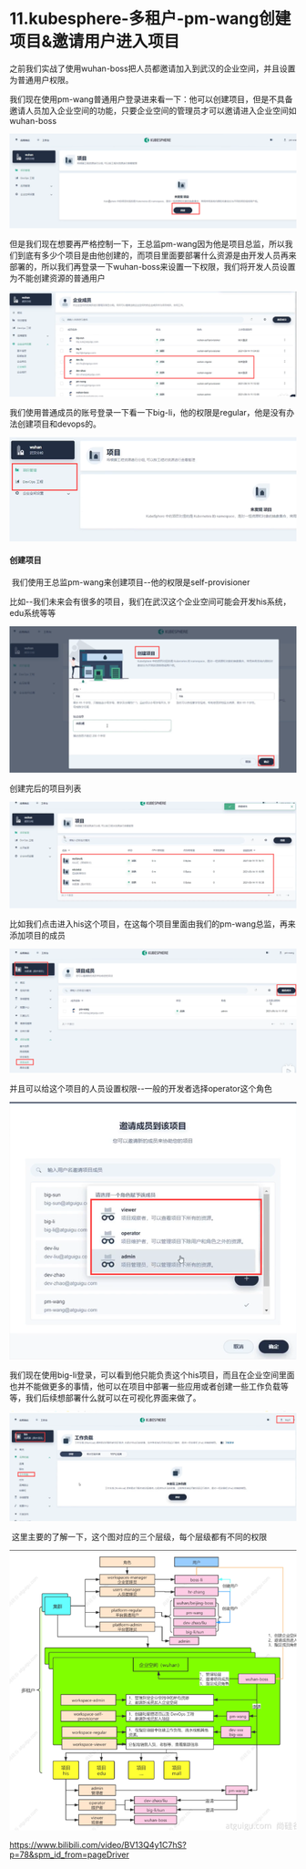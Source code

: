 # 11.kubesphere-多租户-pm-wang创建项目&邀请用户进入项目



​		之前我们实战了使用wuhan-boss把人员都邀请加入到武汉的企业空间，并且设置为普通用户权限。



​		我们现在使用pm-wang普通用户登录进来看一下：他可以创建项目，但是不具备邀请人员加入企业空间的功能，只要企业空间的管理员才可以邀请进入企业空间如wuhan-boss

![1654967662009](../../.vuepress/public/images/1654967662009.png)



​	但是我们现在想要再严格控制一下，王总监pm-wang因为他是项目总监，所以我们到底有多少个项目是由他创建的，而项目里面要部署什么资源是由开发人员再来部署的，所以我们再登录一下wuhan-boss来设置一下权限，我们将开发人员设置为不能创建资源的普通用户

![1654968056918](../../.vuepress/public/images/1654968056918.png)





​		我们使用普通成员的账号登录一下看一下big-li，他的权限是regular，他是没有办法创建项目和devops的。

![1654968280251](../../.vuepress/public/images/1654968280251.png)





#### 创建项目

​	我们使用王总监pm-wang来创建项目--他的权限是self-provisioner

​	比如--我们未来会有很多的项目，我们在武汉这个企业空间可能会开发his系统，edu系统等等

![1654968543043](../../.vuepress/public/images/1654968543043.png)



创建完后的项目列表

![1654968608445](../../.vuepress/public/images/1654968608445.png)



​	比如我们点击进入his这个项目，在这每个项目里面由我们的pm-wang总监，再来添加项目的成员

![1654968702388](../../.vuepress/public/images/1654968702388.png)



​	并且可以给这个项目的人员设置权限--一般的开发者选择operator这个角色

![1654968749146](../../.vuepress/public/images/1654968749146.png)



​	我们现在使用big-li登录，可以看到他只能负责这个his项目，而且在企业空间里面也并不能做更多的事情，他可以在项目中部署一些应用或者创建一些工作负载等等，我们后续想部署什么就可以在可视化界面来做了。

![1654968999921](../../.vuepress/public/images/1654968999921.png)





​	这里主要的了解一下，这个图对应的三个层级，每个层级都有不同的权限

![1654969596780](../../.vuepress/public/images/1654969596780.png)









https://www.bilibili.com/video/BV13Q4y1C7hS?p=78&spm_id_from=pageDriver













































